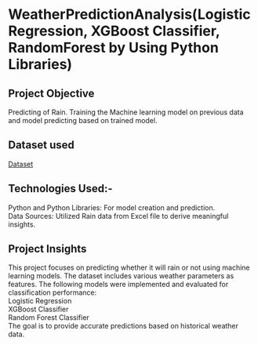 # WeatherPredictionAnalysis(LogisticRegression, XGBoost Classifier, RandomForest by Using Python Libraries)
## Project Objective
Predicting of Rain. Training the Machine learning model on previous data and model predicting based on trained model. 
## Dataset used
<a href="https://github.com/aniketedgaonkar/WeatherPredictionAnalysis/blob/main/weather_forecast_data.csv">Dataset</a>
## Technologies Used:-
Python and Python Libraries: For model creation and prediction.<br>
Data Sources: Utilized Rain data from Excel file to derive meaningful insights.
## Project Insights 
This project focuses on predicting whether it will rain or not using machine learning models. The dataset includes various weather parameters as features. The following models were implemented and evaluated for classification performance:<br>
Logistic Regression<br>
XGBoost Classifier<br>
Random Forest Classifier<br>
The goal is to provide accurate predictions based on historical weather data.
